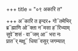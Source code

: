 +++
title = "०९ अकारि त"

+++
अ᳓कारि त इन्दर+ गो᳓तमेभिर्  
ब्र᳓ह्माणि ओ᳓क्ता न᳓मसा ह᳓रिभ्याम्  
सुपे᳓शसं · वा᳓जम् आ᳓ भरा नः  
प्रात᳓र् मक्षू᳓ धिया᳓वसुर् जगम्यात्